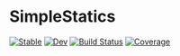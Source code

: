 # SimpleStatics

[![Stable](https://img.shields.io/badge/docs-stable-blue.svg)](https://Boxylmer.github.io/SimpleStatics.jl/stable/)
[![Dev](https://img.shields.io/badge/docs-dev-blue.svg)](https://Boxylmer.github.io/SimpleStatics.jl/dev/)
[![Build Status](https://github.com/Boxylmer/SimpleStatics.jl/actions/workflows/CI.yml/badge.svg?branch=master)](https://github.com/Boxylmer/SimpleStatics.jl/actions/workflows/CI.yml?query=branch%3Amaster)
[![Coverage](https://codecov.io/gh/Boxylmer/SimpleStatics.jl/branch/master/graph/badge.svg)](https://codecov.io/gh/Boxylmer/SimpleStatics.jl)
